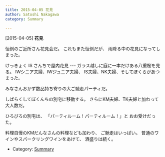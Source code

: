```yaml
---
title: 2015-04-05 花見
author: Satoshi Nakagawa
category: Summary

---
```


[2015-04-05] **花見** 

 恒例のご近所さん花見会だ。
これもまた恒例だが、
雨降る中の花見になってしまった。

 けっきょく IS さんちで屋内花見
--- ガラス越しに庭に一本だけある八重桜を見る。
IWシニア夫婦、IWジュニア夫婦、
IS夫婦、NK夫婦、そしてぼくらがあつまった。

 みなさんおかず数品持ち寄りの大ご馳走パーティだ。

 しばらくしてぼくんちの別宅に移動する。
さらにKM夫婦、TK夫婦と加わって大人数だ。

 ひろびろの別宅は、
「パーティルーム！パーティルーム！」と
おお受けだった。

 料理自慢のKMだんなさんの料理なども加わり、
ご馳走はいっぱい。
普通のワインやスパークリングワインをあけて、
酒盛りは続く。

- Category: [Summary](https://merapano.github.io/categories.html#Summary)

